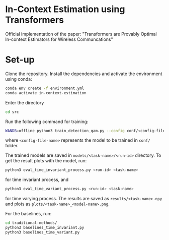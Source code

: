 # In-Context Estimation using Transformers
Official implementation of the paper: "Transformers are Provably Optimal In-context Estimators for Wireless Communcations"

# Set-up
Clone the repository. Install the dependencies and activate the environment using conda:

```bash 
conda env create -f environment.yml
conda activate in-context-estimation
```

Enter the directory
```bash 
cd src
```

Run the following command for training:
```bash
WANDB=offline python3 train_detection_qam.py --config conf/<config-file-name>
```

where `<config-file-name>` represents the model to be trained in `conf/` folder.

The trained models are saved in `models/<task-name>/<run-id>` directory. To get the result plots with the model, run:
```bash
python3 eval_time_invariant_process.py <run-id> <task-name>
```
for time invariant process, and
```bash
python3 eval_time_variant_process.py <run-id> <task-name>
```
for time varying process. The results are saved as `results/<task-name>.npy` and plots as `plots/<task-name>_<model-name>.png`.

For the baselines, run:
```bash
cd traditional-methods/
python3 baselines_time_invariant.py
python3 baselines_time_variant.py
```



